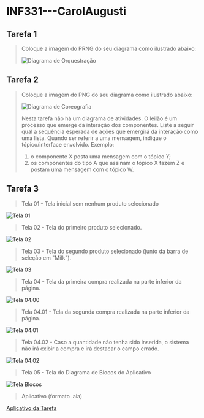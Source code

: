 # INF331---CarolAugusti

## Tarefa 1
> Coloque a imagem do PRNG do seu diagrama como ilustrado abaixo:
> 
> ![Diagrama de Orquestração](images/Tarefa01.png)

## Tarefa 2
> Coloque a imagem do PNG do seu diagrama como ilustrado abaixo:
>
> ![Diagrama de Coreografia](images/coreografia.png)
>
> Nesta tarefa não há um diagrama de atividades. O leilão é um processo que emerge da interação dos componentes. Liste a seguir qual a sequência esperada de ações que emergirá da interação como uma lista. Quando ser referir a uma mensagem, indique o tópico/interface envolvido. Exemplo:
> 1. o componente X posta uma mensagem com o tópico Y;
> 2. os componentes do tipo A que assinam o tópico X fazem Z e postam uma mensagem com o tópico W.

## Tarefa 3

> Tela 01 - Tela inicial sem nenhum produto selecionado

![Tela 01](images/Tela01.png)

> Tela 02 - Tela do primeiro produto selecionado.

![Tela 02](images/Tela02.png)

> Tela 03 - Tela do segundo produto selecionado (junto da barra de seleção em "Milk").

![Tela 03](images/Tela03.png)

> Tela 04 - Tela da primeira compra realizada na parte inferior da página.

![Tela 04.00](images/Tela04.png)

> Tela 04.01 - Tela da segunda compra realizada na parte inferior da página.

![Tela 04.01](images/Tela05.png)

> Tela 04.02 - Caso a quantidade não tenha sido inserida, o sistema não irá exibir a compra e irá destacar o campo errado.

![Tela 04.02](images/Tela06.png)

> Tela 05 - Tela do Diagrama de Blocos do Aplicativo

![Tela Blocos](images/Tarefa03_Blocks.png)

> Aplicativo (formato .aia)

[Aplicativo da Tarefa](app/Tarefa03_App.aia)

